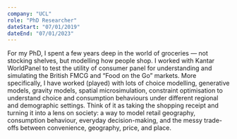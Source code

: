 ```yaml
---
company: "UCL"
role: "PhD Researcher"
dateStart: "07/01/2019"
dateEnd: "07/01/2023"
---
```


For my PhD, I spent a few years deep in the world of groceries — not stocking shelves, but modelling how people shop. I worked with Kantar WorldPanel to test the utility of consumer panel for understanding and simulating the British FMCG and “Food on the Go” markets. More specifically, I have worked (played) with lots of choice modelling, generative models, gravity models, spatial microsimulation, constraint optimisation to understand choice and consumption behaviours under different regional and demographic settings. Think of it as taking the shopping receipt and turning it into a lens on society: a way to model retail geography, consumption behaviour, everyday decision-making, and the messy trade-offs between convenience, geography, price, and place. 


